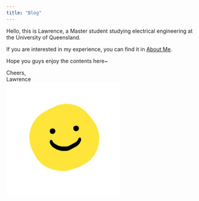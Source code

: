 ```yaml
---
title: "Blog"
---
```


Hello, this is Lawrence, a Master student studying electrical engineering at the University of Queensland. <br>

If you are interested in my experience, you can find it in [About Me].<br>

Hope you guys enjoy the contents here~<br>

Cheers,  
Lawrence  
<img src="/images/smile.jpg" width="300" />

[About Me]: https://lawrencedotliang.github.io/about/
